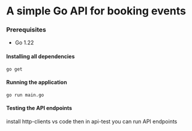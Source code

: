 # A simple Go API for booking events
### Prerequisites
- Go 1.22
#### Installing all dependencies
``` go get ```
#### Running the application
``` go run main.go ```
#### Testing the API endpoints
install http-clients vs code
then in api-test you can run API endpoints

